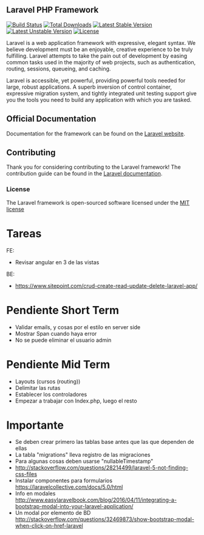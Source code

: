 ## Laravel PHP Framework

[![Build Status](https://travis-ci.org/laravel/framework.svg)](https://travis-ci.org/laravel/framework)
[![Total Downloads](https://poser.pugx.org/laravel/framework/downloads.svg)](https://packagist.org/packages/laravel/framework)
[![Latest Stable Version](https://poser.pugx.org/laravel/framework/v/stable.svg)](https://packagist.org/packages/laravel/framework)
[![Latest Unstable Version](https://poser.pugx.org/laravel/framework/v/unstable.svg)](https://packagist.org/packages/laravel/framework)
[![License](https://poser.pugx.org/laravel/framework/license.svg)](https://packagist.org/packages/laravel/framework)

Laravel is a web application framework with expressive, elegant syntax. We believe development must be an enjoyable, creative experience to be truly fulfilling. Laravel attempts to take the pain out of development by easing common tasks used in the majority of web projects, such as authentication, routing, sessions, queueing, and caching.

Laravel is accessible, yet powerful, providing powerful tools needed for large, robust applications. A superb inversion of control container, expressive migration system, and tightly integrated unit testing support give you the tools you need to build any application with which you are tasked.

## Official Documentation

Documentation for the framework can be found on the [Laravel website](http://laravel.com/docs).

## Contributing

Thank you for considering contributing to the Laravel framework! The contribution guide can be found in the [Laravel documentation](http://laravel.com/docs/contributions).

### License

The Laravel framework is open-sourced software licensed under the [MIT license](http://opensource.org/licenses/MIT)


# Tareas
FE:
- Revisar angular en 3 de las vistas

BE:
- https://www.sitepoint.com/crud-create-read-update-delete-laravel-app/

# Pendiente Short Term
- Validar emails, y cosas por el estilo en server side
- Mostrar Span cuando haya error
- No se puede eliminar el usuario admin

# Pendiente Mid Term
- Layouts (cursos (routing))
- Delimitar las rutas
- Establecer los controladores
- Empezar a trabajar con Index.php, luego el resto

# Importante
- Se deben crear primero las tablas base antes que las que dependen de ellas
- La tabla "migrations" lleva registro de las migraciones
- Para algunas cosas deben usarse "nullableTimestamp"
- http://stackoverflow.com/questions/28214499/laravel-5-not-finding-css-files
- Instalar componentes para formularios https://laravelcollective.com/docs/5.0/html
- Info en modales http://www.easylaravelbook.com/blog/2016/04/11/integrating-a-bootstrap-modal-into-your-laravel-application/
- Un modal por elemento de BD http://stackoverflow.com/questions/32469873/show-bootstrap-modal-when-click-on-href-laravel